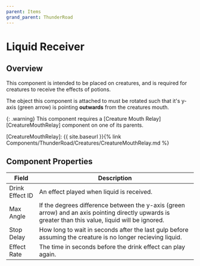 ```yaml
---
parent: Items
grand_parent: ThunderRoad
---
```

# Liquid Receiver

## Overview
This component is intended to be placed on creatures, and is required for creatures to receive the effects of potions.

The object this component is attached to must be rotated such that it's y-axis (green arrow) is pointing **outwards** from the creatures mouth.

{: .warning}
This component requires a [Creature Mouth Relay][CreatureMouthRelay] component on one of its parents.

[CreatureMouthRelay]: {{ site.baseurl }}{% link Components/ThunderRoad/Creatures/CreatureMouthRelay.md %}



## Component Properties

| Field             | Description
| ---               | ---
| Drink Effect ID   | An effect played when liquid is received.
| Max Angle         | If the degrees difference between the y-axis (green arrow) and an axis pointing directly upwards is greater than this value, liquid will be ignored. 
| Stop Delay        | How long to wait in seconds after the last gulp before assuming the creature is no longer recieving liquid.
| Effect Rate       | The time in seconds before the drink effect can play again.
